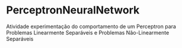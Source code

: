 # PerceptronNeuralNetwork

Atividade experimentação do comportamento de um Perceptron para Problemas Linearmente Separáveis e Problemas Não-Linearmente Separáveis